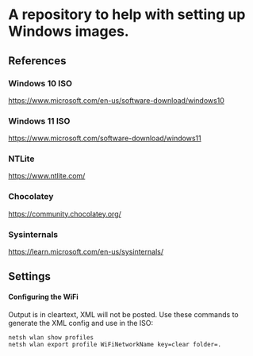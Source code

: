 # A repository to help with setting up Windows images.

## References
### Windows 10 ISO
https://www.microsoft.com/en-us/software-download/windows10

### Windows 11 ISO
https://www.microsoft.com/software-download/windows11

### NTLite
https://www.ntlite.com/

### Chocolatey
https://community.chocolatey.org/

### Sysinternals
https://learn.microsoft.com/en-us/sysinternals/

## Settings
#### Configuring the WiFi
Output is in cleartext, XML will not be posted.
Use these commands to generate the XML config and use in the ISO:
```
netsh wlan show profiles
netsh wlan export profile WiFiNetworkName key=clear folder=.
```
